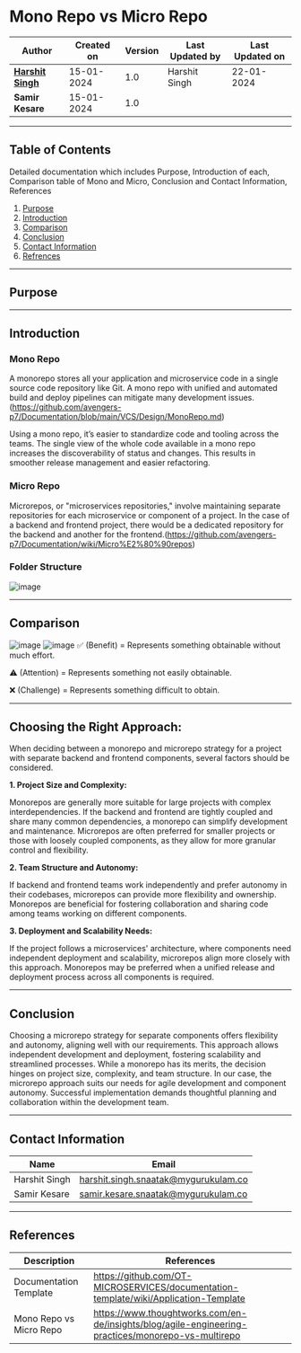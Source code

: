 # Mono Repo vs Micro Repo

| Author | Created on  | Version    | Last Updated by | Last Updated on |
| -------- | ------- | -------------- | --------------| ---------------- |
| **[Harshit Singh](https://github.com/Panu-S-Harshit-Ninja-07)**  | 15-01-2024  | 1.0   | Harshit Singh | 22-01-2024 |
| **Samir Kesare**  | 15-01-2024  | 1.0   |  |  |
***

## Table  of Contents
Detailed documentation which includes Purpose, Introduction of each, Comparison table of Mono and Micro, Conclusion and Contact Information, References 

1. [Purpose](#Purpose)
2. [Introduction](#introduction)
3. [Comparison](#Comparison)
4. [Conclusion](#Conclusion)
5. [Contact Information](#contact-information)
6. [Refrences](#references)
***

## Purpose
***
## Introduction 
### Mono Repo
  A monorepo stores all your application and microservice code in a single source code repository like Git. A mono repo with unified and automated build and deploy pipelines can mitigate many development issues. (https://github.com/avengers-p7/Documentation/blob/main/VCS/Design/MonoRepo.md)
  
  Using a mono repo, it’s easier to standardize code and tooling across the teams. The single view of the whole code available in a mono repo increases the discoverability of status and changes. This results in smoother release management and easier refactoring.
### Micro Repo
Microrepos, or "microservices repositories," involve maintaining separate repositories for each microservice or component of a project. In the case of a backend and frontend project, there would be a dedicated repository for the backend and another for the frontend.(https://github.com/avengers-p7/Documentation/wiki/Micro%E2%80%90repos)

### Folder Structure
![image](https://github.com/avengers-p7/Documentation/assets/156056444/ac2a02a1-e4bf-48a3-91d3-76d02e05c299)
***
## Comparison

![image](https://github.com/avengers-p7/Documentation/assets/156056570/ba8a766f-32b8-4666-bab8-be46119bc41d)
![image](https://github.com/avengers-p7/Documentation/assets/156056570/8e01306f-d544-4cc1-839d-a3f2164705f0)
✅ (Benefit) = Represents something obtainable without much effort.

⚠️ (Attention) = Represents something not easily obtainable.

❌ (Challenge) = Represents something difficult to obtain.  
***
## Choosing the Right Approach:
When deciding between a monorepo and microrepo strategy for a project with separate backend and frontend components, several factors should be considered.

**1. Project Size and Complexity:**

Monorepos are generally more suitable for large projects with complex interdependencies. If the backend and frontend are tightly coupled and share many common dependencies, a monorepo can simplify development and maintenance. Microrepos are often preferred for smaller projects or those with loosely coupled components, as they allow for more granular control and flexibility.

**2. Team Structure and Autonomy:**

If backend and frontend teams work independently and prefer autonomy in their codebases, microrepos can provide more flexibility and ownership. Monorepos are beneficial for fostering collaboration and sharing code among teams working on different components.

**3. Deployment and Scalability Needs:**

If the project follows a microservices' architecture, where components need independent deployment and scalability, microrepos align more closely with this approach. Monorepos may be preferred when a unified release and deployment process across all components is required.
***
## Conclusion

Choosing a microrepo strategy for separate components offers flexibility and autonomy, aligning well with our requirements. This approach allows independent development and deployment, fostering scalability and streamlined processes. While a monorepo has its merits, the decision hinges on project size, complexity, and team structure. In our case, the microrepo approach suits our needs for agile development and component autonomy. Successful implementation demands thoughtful planning and collaboration within the development team.
***

## Contact Information

|     Name         | Email  |
| -----------------| ------------------------------------ |
| Harshit Singh    | harshit.singh.snaatak@mygurukulam.co |
| Samir Kesare     | samir.kesare.snaatak@mygurukulam.co |        
***

## References

|     Description                  | References  
| ---------------------------------| ------------------------------------------------------------------- |
|     Documentation Template       | https://github.com/OT-MICROSERVICES/documentation-template/wiki/Application-Template |
|     Mono Repo  vs  Micro Repo    | https://www.thoughtworks.com/en-de/insights/blog/agile-engineering-practices/monorepo-vs-multirepo |

